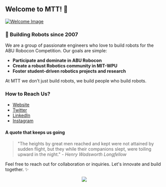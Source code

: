 ## Welcome to MTT! 👋
[![Welcome Image](profile/DD_Robocon_2023_Team.JPG)](http://robocon.mitwpu.edu.in/)

### 🤖 Building Robots since 2007
We are a group of passionate engineers who love to build robots for the ABU Robocon Competition. Our goals are simple:
- **Participate and dominate in ABU Robocon**
- **Create a robust Robotics community in MIT-WPU**
- **Foster student-driven robotics projects and research**

At MTT we don’t just build robots, we build people who build robots.

### How to Reach Us?
- [Website](http://robocon.mitwpu.edu.in/)
- [Twitter](https://twitter.com/MTT_Robotics)
- [LinkedIn](https://www.linkedin.com/company/mittechteam)
- [Instagram](https://www.instagram.com/robocon.mit/)

#### A quote that keeps us going
> "The heights by great men reached and kept were not attained by sudden flight, but they while their companions slept, were toiling upward in the night." - *Henry Wadsworth Longfellow*

Feel free to reach out for collaboration or inquiries. Let's innovate and build together. ✨

<p align="center"><img src="https://profile-counter.glitch.me/mittechteam/count.svg"/></p>